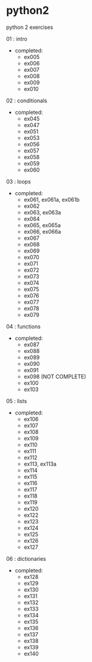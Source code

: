 # python2
python 2 exercises

01 : intro
- completed:
  - ex005
  - ex006
  - ex007
  - ex008
  - ex009
  - ex010

02 : conditionals
- completed:
  - ex045
  - ex047
  - ex051
  - ex053
  - ex056
  - ex057
  - ex058
  - ex059
  - ex060

03 : loops
- completed:
  - ex061, ex061a, ex061b
  - ex062
  - ex063, ex063a
  - ex064
  - ex065, ex065a
  - ex066, ex066a
  - ex067
  - ex068
  - ex069
  - ex070
  - ex071
  - ex072
  - ex073
  - ex074
  - ex075
  - ex076
  - ex077
  - ex078
  - ex079

04 : functions
- completed:
  - ex087
  - ex088
  - ex089
  - ex090
  - ex091
  - ex098 (NOT COMPLETE)
  - ex100
  - ex103

05 : lists
- completed:
  - ex106
  - ex107
  - ex108
  - ex109
  - ex110
  - ex111
  - ex112
  - ex113, ex113a
  - ex114
  - ex115
  - ex116
  - ex117
  - ex118
  - ex119
  - ex120
  - ex122
  - ex123
  - ex124
  - ex125
  - ex126
  - ex127

06 : dictionaries
- completed:
  - ex128
  - ex129
  - ex130
  - ex131
  - ex132
  - ex133
  - ex134
  - ex135
  - ex136
  - ex137
  - ex138
  - ex139
  - ex140
